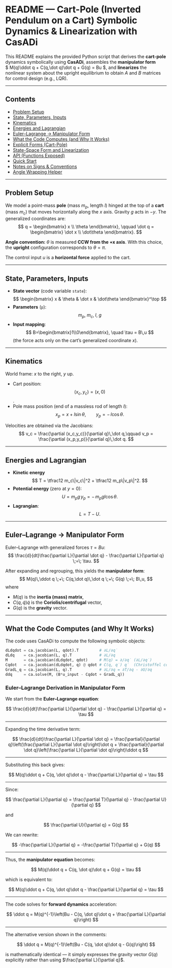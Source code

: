 # README — Cart-Pole (Inverted Pendulum on a Cart) Symbolic Dynamics & Linearization with CasADi

This README explains the provided Python script that derives the **cart-pole** dynamics symbolically using **CasADi**, assembles the **manipulator form**  
$ M(q)\ddot q + C(q,\dot q)\dot q + G(q) = Bu $, and **linearizes** the nonlinear system about the upright equilibrium to obtain $A$ and $B$ matrices for control design (e.g., LQR).

---

## Contents

- [Problem Setup](#problem-setup)
- [State, Parameters, Inputs](#state-parameters-inputs)
- [Kinematics](#kinematics)
- [Energies and Lagrangian](#energies-and-lagrangian)
- [Euler–Lagrange → Manipulator Form](#eulerlagrange--manipulator-form)
- [What the Code Computes (and Why It Works)](#what-the-code-computes-and-why-it-works)
- [Explicit Forms (Cart-Pole)](#explicit-forms-cartpole)
- [State-Space Form and Linearization](#state-space-form-and-linearization)
- [API (Functions Exposed)](#api-functions-exposed)
- [Quick Start](#quick-start)
- [Notes on Signs & Conventions](#notes-on-signs--conventions)
- [Angle Wrapping Helper](#angle-wrapping-helper)

---

## Problem Setup

We model a point-mass **pole** (mass $m_p$, length $l$) hinged at the top of a **cart** (mass $m_c$) that moves horizontally along the $x$ axis. Gravity $g$ acts in $-y$. The generalized coordinates are:
$$
q = \begin{bmatrix} x \\ \theta \end{bmatrix}, \qquad
\dot q = \begin{bmatrix} \dot x \\ \dot\theta \end{bmatrix}.
$$

**Angle convention:** $\theta$ is measured **CCW from the +x axis**. With this choice, the **upright** configuration corresponds to $\theta=\pi$.

The control input $u$ is a **horizontal force** applied to the cart.

---

## State, Parameters, Inputs

- **State vector** (code variable `state`):
  $$
  \begin{bmatrix} x & \theta & \dot x & \dot\theta \end{bmatrix}^\top
  $$
- **Parameters** (`p`):
  $$
  m_p,\; m_c,\; l,\; g
  $$
- **Input mapping**:
  $$
  B=\begin{bmatrix}1\\0\end{bmatrix}, \quad \tau = B\,u
  $$
  (the force acts only on the cart’s generalized coordinate $x$).

---

## Kinematics

World frame: $x$ to the right, $y$ up.

- Cart position: $$ (x_c,y_c)=(x,0)$$.
- Pole mass position (end of a massless rod of length $l$):
  $$
  x_p = x + l\sin\theta, \qquad
  y_p = -\,l\cos\theta.
  $$

Velocities are obtained via the Jacobians:
$$
v_c = \frac{\partial (x_c,y_c)}{\partial q}\,\dot q,\qquad
v_p = \frac{\partial (x_p,y_p)}{\partial q}\,\dot q.
$$

---

## Energies and Lagrangian

- **Kinetic energy**
  $$
  T = \tfrac12 m_c\|v_c\|^2 + \tfrac12 m_p\|v_p\|^2.
  $$
- **Potential energy** (zero at $y=0$):
  $$
  U = m_p g\,y_p = -\,m_p g l \cos\theta.
  $$
- **Lagrangian**:
  $$
  L = T - U.
  $$

---

## Euler–Lagrange → Manipulator Form

Euler–Lagrange with generalized forces $\tau = Bu$:
$$
\frac{d}{dt}\frac{\partial L}{\partial \dot q} - \frac{\partial L}{\partial q} \;=\; \tau.
$$

After expanding and regrouping, this yields the **manipulator form**:
$$
M(q)\,\ddot q \;+\; C(q,\dot q)\,\dot q \;+\; G(q) \;=\; B\,u,
$$
where
- $M(q)$ is the **inertia (mass) matrix**,
- $C(q,\dot q)\dot q$ is the **Coriolis/centrifugal** vector,
- $G(q)$ is the **gravity** vector.

---

## What the Code Computes (and Why It Works)

The code uses CasADi to compute the following symbolic objects:

```python
dLdqdot = ca.jacobian(L, qdot).T         # ∂L/∂q̇
dLdq    = ca.jacobian(L, q).T            # ∂L/∂q
M       = ca.jacobian(dLdqdot, qdot)     # M(q) = ∂/∂q̇ (∂L/∂q̇)
Cqdot   = ca.jacobian(dLdqdot, q) @ qdot # C(q, q̇) q̇  (Christoffel contraction)
GradL_q = ca.jacobian(L, q).T            # ∂L/∂q = ∂T/∂q - ∂U/∂q
ddq     = ca.solve(M, (B*u_input - Cqdot + GradL_q))
```
### Euler–Lagrange Derivation in Manipulator Form

We start from the **Euler–Lagrange equation**:

$$
\frac{d}{dt}\frac{\partial L}{\partial \dot q} - \frac{\partial L}{\partial q} = \tau
$$

---

Expanding the time derivative term:

$$
\frac{d}{dt}\frac{\partial L}{\partial \dot q} =
\frac{\partial}{\partial q}\left(\frac{\partial L}{\partial \dot q}\right)\dot q +
\frac{\partial}{\partial \dot q}\left(\frac{\partial L}{\partial \dot q}\right)\ddot q
$$

---

Substituting this back gives:

$$
M(q)\ddot q + C(q, \dot q)\dot q - \frac{\partial L}{\partial q} = \tau
$$

---

Since:

$$
\frac{\partial L}{\partial q} = \frac{\partial T}{\partial q} - \frac{\partial U}{\partial q}
$$

and

$$
\frac{\partial U}{\partial q} = G(q)
$$

We can rewrite:

$$
-\frac{\partial L}{\partial q} = -\frac{\partial T}{\partial q} + G(q)
$$

---

Thus, the **manipulator equation** becomes:

$$
M(q)\ddot q + C(q, \dot q)\dot q + G(q) = \tau
$$

which is equivalent to:

$$
M(q)\ddot q + C(q, \dot q)\dot q - \frac{\partial L}{\partial q} = \tau
$$

---

The code solves for **forward dynamics** acceleration:

$$
\ddot q = M(q)^{-1}\left(Bu - C(q, \dot q)\dot q + \frac{\partial L}{\partial q}\right)
$$

---

The alternative version shown in the comments:

$$
\ddot q = M(q)^{-1}\left(Bu - C(q, \dot q)\dot q - G(q)\right)
$$

is mathematically identical — it simply expresses the gravity vector $G(q)$ explicitly rather than using $\frac{\partial L}{\partial q}$.
